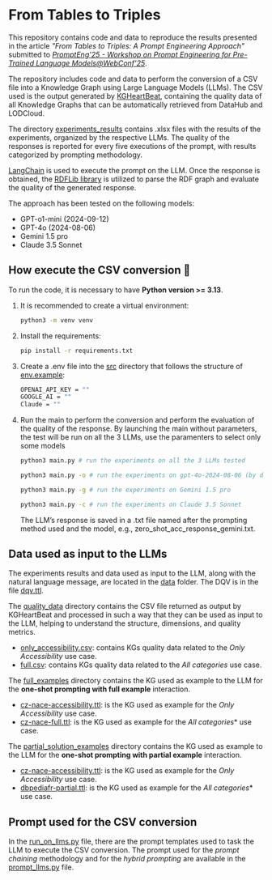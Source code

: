 # From Tables to Triples 
This repository contains code and data to reproduce the results presented in the article *"From Tables to Triples: A Prompt Engineering Approach"* submitted to [*PromptEng'25 - Workshop on Prompt Engineering for Pre-Trained Language Models@WebConf'25*](https://prompteng-ws.github.io/2025/).

The repository includes code and data to perform the conversion of a CSV file into a Knowledge Graph using Large Language Models (LLMs). The CSV used is the output generated by [KGHeartBeat](https://github.com/isislab-unisa/KGHeartbeat), containing the quality data of all Knowledge Graphs that can be automatically retrieved from DataHub and LODCloud.

The directory [experiments_results](./data/experiments_results/) contains .xlsx files with the results of the experiments, organized by the respective LLMs. The quality of the responses is reported for every five executions of the prompt, with results categorized by prompting methodology.

[LangChain](https://python.langchain.com/docs/introduction/) is used to execute the prompt on the LLM. Once the response is obtained, the [RDFLib library](https://rdflib.readthedocs.io/en/stable/) is utilized to parse the RDF graph and evaluate the quality of the generated response.

The approach has been tested on the following models:
- GPT-o1-mini (2024-09-12)
- GPT-4o (2024-08-06)
- Gemini 1.5 pro
- Claude 3.5 Sonnet

## How execute the CSV conversion 🚀
To run the code, it is necessary to have **Python version >= 3.13**.

1. It is recommended to create a virtual environment:

    ```sh
    python3 -m venv venv
    ```

2. Install the requirements:

    ```sh
    pip install -r requirements.txt
    ```

3. Create a .env file into the [src](./src/) directory that follows the structure of [env.example](./src/env.example):
    ```sh
    OPENAI_API_KEY = ""
    GOOGLE_AI = ""
    Claude = ""
    ```

4. Run the main to perform the conversion and perform the evaluation of the quality of the response. By launching the main without parameters, the test will be run on all the 3 LLMs, use the paramenters to select only some models
    ```sh
    python3 main.py # run the experiments on all the 3 LLMs tested

    python3 main.py -o # run the experiments on gpt-4o-2024-08-06 (by default is the model selected, you can change it by modifying the openAI_model variable in the main.py script)

    python3 main.py -g # run the experiments on Gemini 1.5 pro

    python3 main.py -c # run the experiments on Claude 3.5 Sonnet
    ```

   The LLM’s response is saved in a .txt file named after the prompting method used and the model, e.g., zero_shot_acc_response_gemini.txt.

## Data used as input to the LLMs
The experiments results and data used as input to the LLM, along with the natural language message, are located in the [data](./data/) folder. The DQV is in the file [dqv.ttl](./data/dqv.ttl). 

The [quality_data](./data/quality_data/) directory contains the CSV file returned as output by KGHeartBeat and processed in such a way that they can be used as input to the LLM, helping to understand the structure, dimensions, and quality metrics.
- [only_accessibility.csv](./data/quality_data/only_accessibility.csv): contains KGs quality data related to the *Only Accessibility* use case.
- [full.csv](./data/quality_data/full.csv): contains KGs quality data related to the *All categories* use case.

The [full_examples](./data/full_examples/) directory contains the KG used as example to the LLM for the **one-shot prompting with full example** interaction.
- [cz-nace-accessibility.ttl](./data/full_examples/cz-nace-accessibility.ttl): is the KG used as example for the *Only Accessibility* use case.
- [cz-nace-full.ttl](./data/full_examples/cz-nace-full.ttl): is the KG used as example for the *All categories** use case.

 The [partial_solution_examples](./data/partial_solution_examples/) directory contains the KG used as example to the LLM for the **one-shot prompting with partial example** interaction.
 - [cz-nace-accessibility.ttl](./data/partial_solution_examples/cz-nace-accessibility.ttl): is the KG used as example for the *Only Accessibility* use case.
- [dbpediafr-partial.ttl](./data/partial_solution_examples/dbpediafr-partial.ttl): is the KG used as example for the *All categories** use case.

## Prompt used for the CSV conversion
In the [run_on_llms.py](./src/run_on_llms.py) file, there are the prompt templates used to task the LLM to execute the CSV conversion. The prompt used for the *prompt chaining* methodology and for the *hybrid prompting* are available in the [prompt_llms.py](./src/prompt_llms.py) file.